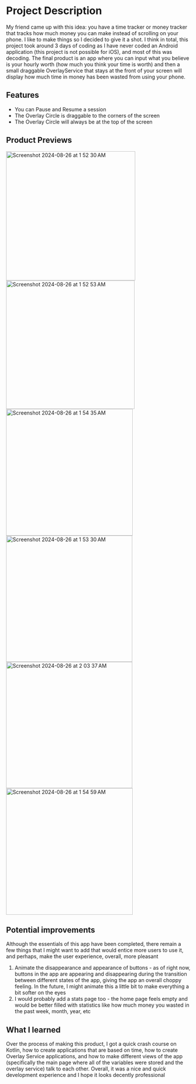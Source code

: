 # Project Description
My friend came up with this idea: you have a time tracker or money tracker that tracks how much money you can make instead of scrolling on your phone.
I like to make things so I decided to give it a shot. I think in total, this project took around 3 days of coding as I have never coded an Android application (this project
is not possible for iOS), and most of this was decoding. The final product is an app where you can input what you believe is your hourly worth (how much you think your time is worth)
and then a small draggable OverlayService that stays at the front of your screen will display how much time in money has been wasted from using your phone. 

## Features
- You can Pause and Resume a session
- The Overlay Circle is draggable to the corners of the screen
- The Overlay Circle will always be at the top of the screen

## Product Previews
<img width="353" alt="Screenshot 2024-08-26 at 1 52 30 AM" src="https://github.com/user-attachments/assets/7bb48567-f1c3-4ec1-9775-1adeff0c6ca2">

<img width="351" alt="Screenshot 2024-08-26 at 1 52 53 AM" src="https://github.com/user-attachments/assets/a4761974-7fa2-4582-8f5f-9b6a9e232e7f">

<img width="346" alt="Screenshot 2024-08-26 at 1 54 35 AM" src="https://github.com/user-attachments/assets/03f55b09-ec0f-4538-8e22-10015f43154c">

<img width="345" alt="Screenshot 2024-08-26 at 1 53 30 AM" src="https://github.com/user-attachments/assets/f53a9efd-7d30-425f-aa93-d8315fd69dcb">

<img width="345" alt="Screenshot 2024-08-26 at 2 03 37 AM" src="https://github.com/user-attachments/assets/d0f6b405-36e9-4c53-a67a-495d37e3fdbf">

<img width="346" alt="Screenshot 2024-08-26 at 1 54 59 AM" src="https://github.com/user-attachments/assets/c020efed-df41-4cfc-9fa7-44a41345fb28">

## Potential improvements
Although the essentials of this app have been completed, there remain a few things that I might want to add that would entice more users to use it, and perhaps, make 
the user experience, overall, more pleasant
1. Animate the disappearance and appearance of buttons - as of right now, buttons in the app are appearing and disappearing during the transition between different states of the app, giving the app an overall choppy feeling. In the future, I might animate this a little bit to make everything a bit softer on the eyes
2. I would probably add a stats page too - the home page feels empty and would be better filled with statistics like how much money you wasted in the past week, month, year, etc

## What I learned
Over the process of making this product, I got a quick crash course on Kotlin, how to create applications that are based on time, how to create Overlay Service applications, and how
to make different views of the app (specifically the main page where all of the variables were stored and the overlay service) talk to each other. Overall, it was a nice and
quick development experience and I hope it looks decently professional
